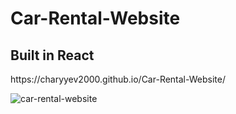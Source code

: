 <h1>Car-Rental-Website</h1>
<h2>Built in React</h2>
https://charyyev2000.github.io/Car-Rental-Website/


![car-rental-website](https://user-images.githubusercontent.com/83901431/131737351-bb133046-c0a4-4d41-914d-d2acbbc060ea.PNG)
